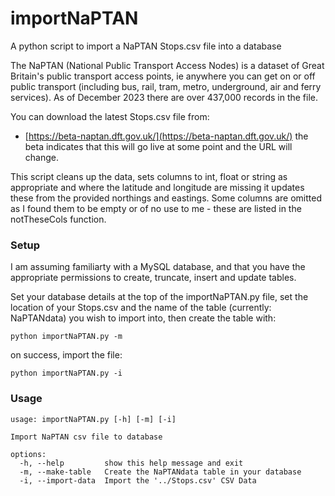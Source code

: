 # importNaPTAN
A python script to import a NaPTAN Stops.csv file into a database

The NaPTAN (National Public Transport Access Nodes) is a dataset of Great Britain's public transport access points, ie anywhere you can get on or off public transport (including bus, rail, tram, metro, underground, air and ferry services). As of December 2023 there are over 437,000 records in the file.

You can download the latest Stops.csv file from:
- [https://beta-naptan.dft.gov.uk/](https://beta-naptan.dft.gov.uk/) the beta indicates that this will go live at some point and the URL will change.

This script cleans up the data, sets columns to int, float or string as appropriate and where the latitude and longitude are missing it updates these from the provided northings and eastings. Some columns are omitted as I found them to be empty or of no use to me - these are listed in the notTheseCols function.

### Setup
I am assuming familiarty with a MySQL database, and that you have the appropriate permissions to create, truncate, insert and update tables.

Set your database details at the top of the importNaPTAN.py file, set the location of your Stops.csv and the name of the table (currently: NaPTANdata) you wish to import into,
then create the table with:
```
python importNaPTAN.py -m
```
on success, import the file:
```
python importNaPTAN.py -i
```

### Usage
```
usage: importNaPTAN.py [-h] [-m] [-i]

Import NaPTAN csv file to database

options:
  -h, --help         show this help message and exit
  -m, --make-table   Create the NaPTANdata table in your database
  -i, --import-data  Import the '../Stops.csv' CSV Data
```
